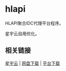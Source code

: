 # hlapi

HLAPI聚合IDC代理平台程序。

星宇云自用优化。


## 相关链接

[星宇云](http://cloud.xingyux.com/) | [网盘下载](https://pan.baidu.com/s/1i45zHzB) | [平台下载](http://update.hlapi.com/file/) 